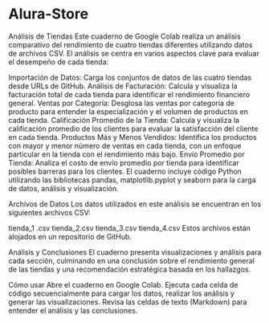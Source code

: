 # Alura-Store
Análisis de Tiendas Este cuaderno de Google Colab realiza un análisis comparativo del rendimiento de cuatro tiendas diferentes utilizando datos de archivos CSV. El análisis se centra en varios aspectos clave para evaluar el desempeño de cada tienda:

Importación de Datos: Carga los conjuntos de datos de las cuatro tiendas desde URLs de GitHub. Análisis de Facturación: Calcula y visualiza la facturación total de cada tienda para identificar el rendimiento financiero general. Ventas por Categoría: Desglosa las ventas por categoría de producto para entender la especialización y el volumen de productos en cada tienda. Calificación Promedio de la Tienda: Calcula y visualiza la calificación promedio de los clientes para evaluar la satisfacción del cliente en cada tienda. Productos Más y Menos Vendidos: Identifica los productos con mayor y menor número de ventas en cada tienda, con un enfoque particular en la tienda con el rendimiento más bajo. Envío Promedio por Tienda: Analiza el costo de envío promedio por tienda para identificar posibles barreras para los clientes. El cuaderno incluye código Python utilizando las bibliotecas pandas, matplotlib.pyplot y seaborn para la carga de datos, análisis y visualización.

Archivos de Datos Los datos utilizados en este análisis se encuentran en los siguientes archivos CSV:

tienda_1 .csv tienda_2.csv tienda_3.csv tienda_4.csv Estos archivos están alojados en un repositorio de GitHub.

Análisis y Conclusiones El cuaderno presenta visualizaciones y análisis para cada sección, culminando en una conclusión sobre el rendimiento general de las tiendas y una recomendación estratégica basada en los hallazgos.

Cómo usar Abre el cuaderno en Google Colab. Ejecuta cada celda de código secuencialmente para cargar los datos, realizar los análisis y generar las visualizaciones. Revisa las celdas de texto (Markdown) para entender el análisis y las conclusiones.
